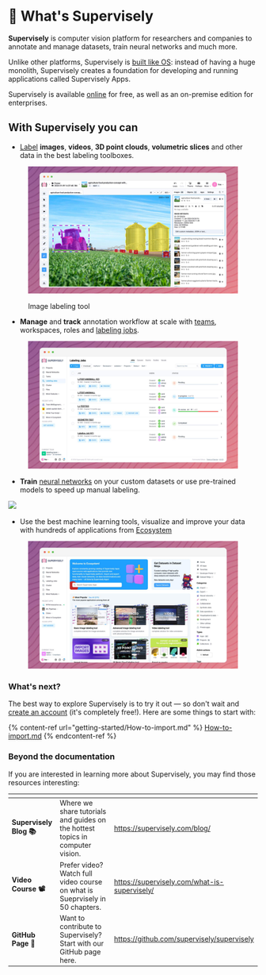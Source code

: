 # 🤖 What's Supervisely

**Supervisely** is computer vision platform for researchers and companies to annotate and manage datasets, train neural networks and much more.

Unlike other platforms, Supervisely is [built like OS](ecosystem/ecosystem.md): instead of having a huge monolith, Supervisely creates a foundation for developing and running applications called Supervisely Apps.

Supervisely is available [online](https://app.supervisely.com/signup) for free, as well as an on-premise edition for enterprises.

## With Supervisely you can

* [Label](labeling/Labeling-toolbox.md) **images**, **videos**, **3D point clouds**, **volumetric slices** and other data in the best labeling toolboxes.

<figure><img src=".gitbook/assets/toolbox (1).jpg" alt=""><figcaption><p>Image labeling tool</p></figcaption></figure>

* **Manage** and **track** annotation workflow at scale with [teams](collaboration/teams.md), workspaces, roles and [labeling jobs](labeling/jobs/).

<figure><img src=".gitbook/assets/labeling-jobs (1).jpg" alt=""><figcaption></figcaption></figure>

* **Train** [neural networks](neural-networks/overview/overview.md) on your custom datasets or use pre-trained models to speed up manual labeling.

![](assets/main-nntrain.png)

* Use the best machine learning tools, visualize and improve your data with hundreds of applications from [Ecosystem](https://ecosystem.supervisely.com/)

<figure><img src=".gitbook/assets/ecosystem (1).jpg" alt=""><figcaption></figcaption></figure>

### What's next?

The best way to explore Supervisely is to try it out — so don't wait and [create an account](https://app.supervisely.com/signup) (it's completely free!). Here are some things to start with:

{% content-ref url="getting-started/How-to-import.md" %}
[How-to-import.md](getting-started/How-to-import.md)
{% endcontent-ref %}

### Beyond the documentation

If you are interested in learning more about Supervisely, you may find those resources interesting:

<table data-view="cards"><thead><tr><th></th><th></th><th data-hidden data-card-target data-type="content-ref"></th></tr></thead><tbody><tr><td><strong>Supervisely Blog 📚</strong></td><td>Where we share tutorials and guides on the hottest topics in computer vision.</td><td><a href="https://supervisely.com/blog/">https://supervisely.com/blog/</a></td></tr><tr><td><strong>Video Course 📽️</strong></td><td>Prefer video? Watch full video course on what is Sueprvisely in 50 chapters.</td><td><a href="https://supervisely.com/what-is-supervisely/">https://supervisely.com/what-is-supervisely/</a></td></tr><tr><td><strong>GitHub Page 🐙</strong></td><td>Want to contribute to Supervisely? Start with our GitHub page here.</td><td><a href="https://github.com/supervisely/supervisely">https://github.com/supervisely/supervisely</a></td></tr></tbody></table>
